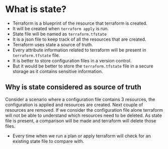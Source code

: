 # What is state?

- Terraform is a blueprint of the resource that terraform is created.
- It will be created when `terraform apply` is run.
- State file will be named as `terraform.tfstate`
- It is a json file to keep track of all the resources that are created.
- Terraform uses state a source of truth.
- Every attribute information related to terraform will be present in `terraform.tfstate` file.
- It is better to store configuration files in a version control.
- But it would be better to store the `terraform.tfstate` file in a secure storage as it contains sensitive information.

## Why is state considered as source of truth

Consider a scenario where a configuration file contains 3 resources, the configuration is applied and resources are created. Next couple of resources are removed. If we consider the configuration file alone terraform will not be able to understand which resources need to be deleted. As state file is present, a comparison will be made and terraform will delete those files.

- Every time when we run a plan or apply terraform will check for an existing state file to compare with.